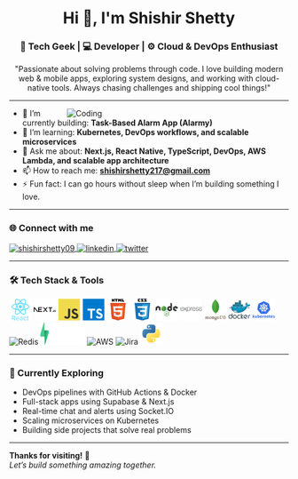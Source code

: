 

<h1 align="center">Hi 👋, I'm Shishir Shetty</h1>
<h3 align="center">🚀 Tech Geek | 💻 Developer | ⚙️ Cloud & DevOps Enthusiast</h3>

<p align="center">
  "Passionate about solving problems through code. I love building modern web & mobile apps, exploring system designs, and working with cloud-native tools. Always chasing challenges and shipping cool things!"
</p>

---

<img align="right" alt="Coding" width="400" src="https://cdn.dribbble.com/users/1708816/screenshots/15637256/media/f9826f0af8a49462f048262a8502035b.gif" />

- 🔭 I’m currently building: **Task-Based Alarm App (Alarmy)**  
- 🌱 I’m learning: **Kubernetes, DevOps workflows, and scalable microservices**  
- 💬 Ask me about: **Next.js, React Native, TypeScript, DevOps, AWS Lambda, and scalable app architecture**  
- 📫 How to reach me: **shishirshetty217@gmail.com**  
- ⚡ Fun fact: I can go hours without sleep when I’m building something I love.

---

### 🌐 Connect with me

<p align="left">
  <a href="https://instagram.com/shishirshetty09" target="blank">
    <img align="center" src="https://raw.githubusercontent.com/rahuldkjain/github-profile-readme-generator/master/src/images/icons/Social/instagram.svg" alt="shishirshetty09" height="30" width="40" />
  </a>
  <a href="https://www.linkedin.com/in/shishirshetty/" target="blank">
    <img align="center" src="https://cdn.jsdelivr.net/npm/simple-icons@v5/icons/linkedin.svg" alt="linkedin" height="30" width="40" />
  </a>
  <a href="https://twitter.com/" target="blank">
    <img align="center" src="https://cdn.jsdelivr.net/npm/simple-icons@v5/icons/twitter.svg" alt="twitter" height="30" width="40" />
  </a>
</p>

---

### 🛠️ Tech Stack & Tools

<p align="left">
  <img src="https://raw.githubusercontent.com/devicons/devicon/master/icons/react/react-original-wordmark.svg" alt="React" width="40" height="40"/>
  <img src="https://raw.githubusercontent.com/devicons/devicon/master/icons/nextjs/nextjs-original-wordmark.svg" alt="Next.js" width="40" height="40"/>
  <img src="https://raw.githubusercontent.com/devicons/devicon/master/icons/javascript/javascript-original.svg" alt="JavaScript" width="40" height="40"/>
  <img src="https://raw.githubusercontent.com/devicons/devicon/master/icons/typescript/typescript-original.svg" alt="TypeScript" width="40" height="40"/>
  <img src="https://raw.githubusercontent.com/devicons/devicon/master/icons/html5/html5-original-wordmark.svg" alt="HTML" width="40" height="40"/>
  <img src="https://raw.githubusercontent.com/devicons/devicon/master/icons/css3/css3-original-wordmark.svg" alt="CSS" width="40" height="40"/>
  <img src="https://raw.githubusercontent.com/devicons/devicon/master/icons/nodejs/nodejs-original-wordmark.svg" alt="Node.js" width="40" height="40"/>
  <img src="https://raw.githubusercontent.com/devicons/devicon/master/icons/express/express-original-wordmark.svg" alt="Express.js" width="40" height="40"/>
  <img src="https://raw.githubusercontent.com/devicons/devicon/master/icons/mongodb/mongodb-original-wordmark.svg" alt="MongoDB" width="40" height="40"/>
  <img src="https://raw.githubusercontent.com/devicons/devicon/master/icons/docker/docker-original-wordmark.svg" alt="Docker" width="40" height="40"/>
  <img src="https://raw.githubusercontent.com/devicons/devicon/master/icons/kubernetes/kubernetes-plain-wordmark.svg" alt="Kubernetes" width="40" height="40"/>
  <img src="https://cdn.jsdelivr.net/gh/devicons/devicon/icons/redis/redis-original-wordmark.svg" alt="Redis" width="40" height="40"/>
  <img src="https://raw.githubusercontent.com/supabase/supabase/master/packages/common/assets/images/supabase-logo-wordmark--dark.png" alt="Supabase" width="80" height="40"/>
  <img src="https://www.vectorlogo.zone/logos/amazon_aws/amazon_aws-icon.svg" alt="AWS" width="40" height="40"/>
  <img src="https://cdn.jsdelivr.net/npm/simple-icons@v5/icons/jira.svg" alt="Jira" width="40" height="40"/>
  <img src="https://raw.githubusercontent.com/devicons/devicon/master/icons/python/python-original.svg" alt="Python" width="40" height="40"/>
</p>

---


### 🧠 Currently Exploring

- DevOps pipelines with GitHub Actions & Docker
- Full-stack apps using Supabase & Next.js
- Real-time chat and alerts using Socket.IO
- Scaling microservices on Kubernetes
- Building side projects that solve real problems

---

**Thanks for visiting!** 🌟  
*Let’s build something amazing together.*
